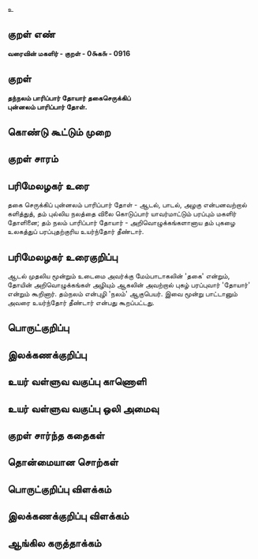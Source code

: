 உ

## குறள் எண் 

**வரைவின் மகளிர் - குறள் - 0௯க௬ - 0916**

## குறள் 

**தந்நலம் பாரிப்பார் தோயார் தகைசெருக்கிப்  
புன்னலம் பாரிப்பார் தோள்.** 

## கொண்டு கூட்டும் முறை


## குறள் சாரம் 


## பரிமேலழகர் உரை

தகை செருக்கிப் புன்னலம் பாரிப்பார் தோள் - ஆடல், பாடல், அழகு என்பனவற்றால் களித்துத், தம் புல்லிய நலத்தை விலை கொடுப்பார் யாவர்மாட்டும் பரப்பும் மகளிர் தோளினை; தம் நலம் பாரிப்பார் தோயார் - அறிவொழுக்கங்களானாய தம் புகழை உலகத்துப் பரப்புதற்குரிய உயர்ந்தோர் தீண்டார்.

## பரிமேலழகர் உரைகுறிப்பு   

ஆடல் முதலிய மூன்றும் உடைமை அவர்க்கு மேம்பாடாகலின் 'தகை' என்றும், தோயின் அறிவொழுக்கங்கள் அழியும் ஆகலின் அவற்றால் புகழ் பரப்புவார் 'தோயார்' என்றும் கூறினார். தம்நலம் என்புழி 'நலம்' ஆகுபெயர். இவை மூன்று பாட்டானும் அவரை உயர்ந்தோர் தீண்டார் என்பது கூறப்பட்டது.

## பொருட்குறிப்பு 


## இலக்கணக்குறிப்பு  


## உயர் வள்ளுவ வகுப்பு காணொளி


## உயர் வள்ளுவ வகுப்பு ஒலி அமைவு 

 
## குறள் சார்ந்த கதைகள் 


## தொன்மையான சொற்கள்


## பொருட்குறிப்பு விளக்கம்


## இலக்கணக்குறிப்பு விளக்கம்


## ஆங்கில கருத்தாக்கம் 



